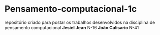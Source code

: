 # Pensamento-computacional-1c
repositório criado para postar os trabalhos desenvolvidos na disciplina de pensamento computacional
**Jesiel Jean** N-16
**João Calisario** N-41
